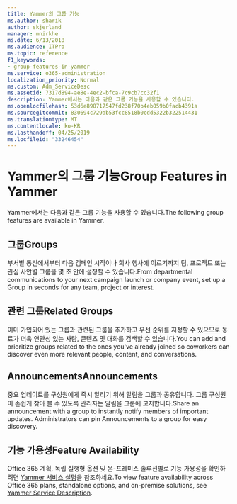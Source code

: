 ```yaml
---
title: Yammer의 그룹 기능
ms.author: sharik
author: skjerland
manager: mnirkhe
ms.date: 6/13/2018
ms.audience: ITPro
ms.topic: reference
f1_keywords:
- group-features-in-yammer
ms.service: o365-administration
localization_priority: Normal
ms.custom: Adm_ServiceDesc
ms.assetid: 7317d894-ae8e-4ec2-bfca-7c9cb7cc32f1
description: Yammer에서는 다음과 같은 그룹 기능을 사용할 수 있습니다.
ms.openlocfilehash: 53d6e898717547fd238f70b4eb059b0facb4391a
ms.sourcegitcommit: 830694c729ab53fcc8518b0cdd5322b322514431
ms.translationtype: MT
ms.contentlocale: ko-KR
ms.lasthandoff: 04/25/2019
ms.locfileid: "33246454"
---
```

# <a name="group-features-in-yammer"></a><span data-ttu-id="6d9a8-103">Yammer의 그룹 기능</span><span class="sxs-lookup"><span data-stu-id="6d9a8-103">Group Features in Yammer</span></span>

<span data-ttu-id="6d9a8-104">Yammer에서는 다음과 같은 그룹 기능을 사용할 수 있습니다.</span><span class="sxs-lookup"><span data-stu-id="6d9a8-104">The following group features are available in Yammer.</span></span>
  
## <a name="groups"></a><span data-ttu-id="6d9a8-105">그룹</span><span class="sxs-lookup"><span data-stu-id="6d9a8-105">Groups</span></span>
<span data-ttu-id="6d9a8-106"><a name="bkmk_Groups"> </a></span><span class="sxs-lookup"><span data-stu-id="6d9a8-106"></span></span>

<span data-ttu-id="6d9a8-107">부서별 통신에서부터 다음 캠페인 시작이나 회사 행사에 이르기까지 팀, 프로젝트 또는 관심 사안별 그룹을 몇 초 안에 설정할 수 있습니다.</span><span class="sxs-lookup"><span data-stu-id="6d9a8-107">From departmental communications to your next campaign launch or company event, set up a Group in seconds for any team, project or interest.</span></span>
  
## <a name="related-groups"></a><span data-ttu-id="6d9a8-108">관련 그룹</span><span class="sxs-lookup"><span data-stu-id="6d9a8-108">Related Groups</span></span>
<span data-ttu-id="6d9a8-109"><a name="bkmk_RelatedGroups"> </a></span><span class="sxs-lookup"><span data-stu-id="6d9a8-109"></span></span>

<span data-ttu-id="6d9a8-110">이미 가입되어 있는 그룹과 관련된 그룹을 추가하고 우선 순위를 지정할 수 있으므로 동료가 더욱 연관성 있는 사람, 콘텐츠 및 대화를 검색할 수 있습니다.</span><span class="sxs-lookup"><span data-stu-id="6d9a8-110">You can add and prioritize groups related to the ones you've already joined so coworkers can discover even more relevant people, content, and conversations.</span></span>
  
## <a name="announcements"></a><span data-ttu-id="6d9a8-111">Announcements</span><span class="sxs-lookup"><span data-stu-id="6d9a8-111">Announcements</span></span>
<span data-ttu-id="6d9a8-112"><a name="bkmk_Announcements"> </a></span><span class="sxs-lookup"><span data-stu-id="6d9a8-112"></span></span>

<span data-ttu-id="6d9a8-p101">중요 업데이트를 구성원에게 즉시 알리기 위해 알림을 그룹과 공유합니다. 그룹 구성원이 손쉽게 찾아 볼 수 있도록 관리자는 알림을 그룹에 고지합니다.</span><span class="sxs-lookup"><span data-stu-id="6d9a8-p101">Share an announcement with a group to instantly notify members of important updates. Administrators can pin Announcements to a group for easy discovery.</span></span>
  
## <a name="feature-availability"></a><span data-ttu-id="6d9a8-115">기능 가용성</span><span class="sxs-lookup"><span data-stu-id="6d9a8-115">Feature Availability</span></span>
<span data-ttu-id="6d9a8-116"><a name="bkmk_Announcements"> </a></span><span class="sxs-lookup"><span data-stu-id="6d9a8-116"></span></span>

<span data-ttu-id="6d9a8-117">Office 365 계획, 독립 실행형 옵션 및 온-프레미스 솔루션별로 기능 가용성을 확인하려면 [Yammer 서비스 설명](yammer-service-description.md)을 참조하세요.</span><span class="sxs-lookup"><span data-stu-id="6d9a8-117">To view feature availability across Office 365 plans, standalone options, and on-premise solutions, see [Yammer Service Description](yammer-service-description.md).</span></span>
  

